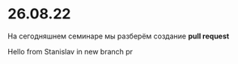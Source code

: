 # 26.08.22

На сегодняшнем семинаре мы разберём создание **pull request**

Hello from Stanislav in new branch pr